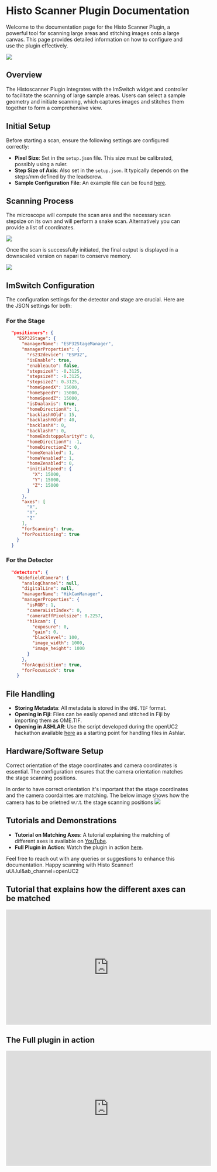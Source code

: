# Histo Scanner Plugin Documentation

Welcome to the documentation page for the Histo Scanner Plugin, a powerful tool for scanning large areas and stitching images onto a large canvas. This page provides detailed information on how to configure and use the plugin effectively.

![](IMAGES/histoscan/Scanning.gif)

## Overview

The Histoscanner Plugin integrates with the ImSwitch widget and controller to facilitate the scanning of large sample areas. Users can select a sample geometry and initiate scanning, which captures images and stitches them together to form a comprehensive view.

## Initial Setup

Before starting a scan, ensure the following settings are configured correctly:

- **Pixel Size**: Set in the `setup.json` file. This size must be calibrated, possibly using a ruler.
- **Step Size of Axis**: Also set in the `setup.json`. It typically depends on the steps/mm defined by the leadscrew.
- **Sample Configuration File**: An example file can be found [here](https://raw.githubusercontent.com/openUC2/ImSwitchConfig/master/imcontrol_setups/example_uc2_hik_histo.json).

## Scanning Process


The microscope will compute the scan area and the necessary scan stepsize on its own and will perform a snake scan. Alternatively you can provide a list of coordinates.

![](IMAGES/histoscan/snakescan.png)

Once the scan is successfully initiated, the final output is displayed in a downscaled version on napari to conserve memory.

![](IMAGES/histoscan/stagescanner.png)


## ImSwitch Configuration

The configuration settings for the detector and stage are crucial. Here are the JSON settings for both:

### For the Stage

```json
  "positioners": {
    "ESP32Stage": {
      "managerName": "ESP32StageManager",
      "managerProperties": {
        "rs232device": "ESP32",
        "isEnable": true,
        "enableauto": false,
        "stepsizeX": -0.3125,
        "stepsizeY": -0.3125,
        "stepsizeZ": 0.3125,
        "homeSpeedX": 15000,
        "homeSpeedY": 15000,
        "homeSpeedZ": 15000,
        "isDualaxis": true,
        "homeDirectionX": 1,
        "backlashXOld": 15,
        "backlashYOld": 40,
        "backlashX": 0,
        "backlashY": 0,
        "homeEndstoppolarityY": 0,
        "homeDirectionY": -1,
        "homeDirectionZ": 0,
        "homeXenabled": 1,
        "homeYenabled": 1,
        "homeZenabled": 0,
        "initialSpeed": {
          "X": 15000,
          "Y": 15000,
          "Z": 15000
        }
      },
      "axes": [
        "X",
        "Y",
        "Z"
      ],
      "forScanning": true,
      "forPositioning": true
    }
  }
```

### For the Detector

```json
  "detectors": {
    "WidefieldCamera": {
      "analogChannel": null,
      "digitalLine": null,
      "managerName": "HikCamManager",
      "managerProperties": {
        "isRGB": 1,
        "cameraListIndex": 0,
        "cameraEffPixelsize": 0.2257,
        "hikcam": {
          "exposure": 0,
          "gain": 0,
          "blacklevel": 100,
          "image_width": 1000,
          "image_height": 1000
        }
      },
      "forAcquisition": true,
      "forFocusLock": true
    }
```

## File Handling

- **Storing Metadata**: All metadata is stored in the `OME.TIF` format.
- **Opening in Fiji**: Files can be easily opened and stitched in Fiji by importing them as OME.TIF.
- **Opening in ASHLAR**: Use the script developed during the openUC2 hackathon available [here](https://gist.github.com/frauzufall/047d0739ce3f1032af32b221523bc66c) as a starting point for handling files in Ashlar.

## Hardware/Software Setup

Correct orientation of the stage coordinates and camera coordinates is essential. The configuration ensures that the camera orientation matches the stage scanning positions.

In order to have correct orientation it's important that the stage coordinates and the camera coordaintes are matching. The below image shows how the camera has to be orietned w.r.t. the stage scanning positions
![](IMAGES/histoscan/Coordinatesystems.png)

## Tutorials and Demonstrations

- **Tutorial on Matching Axes**: A tutorial explaining the matching of different axes is available on [YouTube](https://www.youtube.com/embed/Uze1imGPru4?si=NiWNVGJBRndXV8yM).
- **Full Plugin in Action**: Watch the plugin in action [here](https://www.youtube.com/watch?v=bQ3B7uUlJuI&ab_channel=openUC2).

Feel free to reach out with any queries or suggestions to enhance this documentation. Happy scanning with Histo Scanner!
uUlJuI&ab_channel=openUC2


## Tutorial that explains how the different axes can be matched

<iframe width="560" height="315" src="https://www.youtube.com/embed/Uze1imGPru4?si=NiWNVGJBRndXV8yM" title="YouTube video player" frameborder="0" allow="accelerometer; autoplay; clipboard-write; encrypted-media; gyroscope; picture-in-picture; web-share" allowfullscreen></iframe>

## The Full plugin in action

<iframe width="560" height="315" src="https://www.youtube.com/embed/bQ3B7uUlJuI?si=WuIyXiXs8RZWZ0p9" title="YouTube video player" frameborder="0" allow="accelerometer; autoplay; clipboard-write; encrypted-media; gyroscope; picture-in-picture; web-share" allowfullscreen></iframe>
